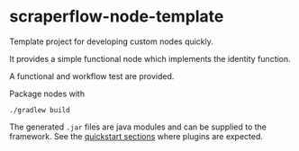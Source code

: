 # scraperflow-node-template

Template project for developing custom nodes quickly.

It provides a simple functional node which implements the identity function.

A functional and workflow test are provided.

Package nodes with

`./gradlew build`


The generated `.jar` files are java modules and can be supplied to the framework. 
See the [quickstart sections](https://github.com/scraperflow/scraperflow) where plugins are expected.
